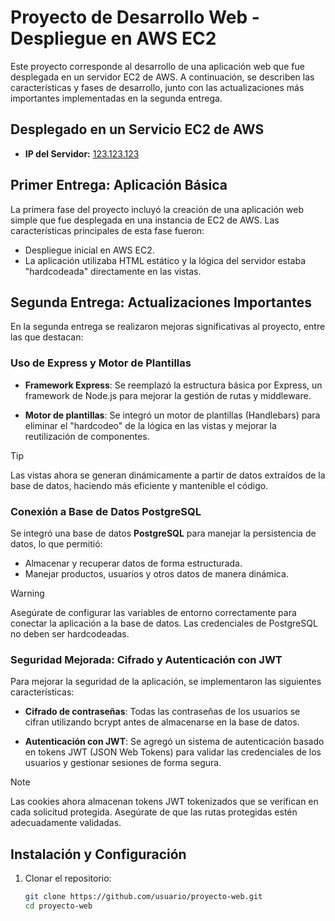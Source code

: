 # Proyecto de Desarrollo Web - Despliegue en AWS EC2

Este proyecto corresponde al desarrollo de una aplicación web que fue desplegada en un servidor EC2 de AWS. A continuación, se describen las características y fases de desarrollo, junto con las actualizaciones más importantes implementadas en la segunda entrega.

## Desplegado en un Servicio EC2 de AWS

- **IP del Servidor:** [123.123.123](http://123.123.123.123)

## Primer Entrega: Aplicación Básica

La primera fase del proyecto incluyó la creación de una aplicación web simple que fue desplegada en una instancia de EC2 de AWS. Las características principales de esta fase fueron:

- Despliegue inicial en AWS EC2.
- La aplicación utilizaba HTML estático y la lógica del servidor estaba "hardcodeada" directamente en las vistas.

## Segunda Entrega: Actualizaciones Importantes

En la segunda entrega se realizaron mejoras significativas al proyecto, entre las que destacan:

### Uso de Express y Motor de Plantillas

- **Framework Express**: Se reemplazó la estructura básica por Express, un framework de Node.js para mejorar la gestión de rutas y middleware.
  
- **Motor de plantillas**: Se integró un motor de plantillas (Handlebars) para eliminar el "hardcodeo" de la lógica en las vistas y mejorar la reutilización de componentes.

> [!TIP]  
> Las vistas ahora se generan dinámicamente a partir de datos extraídos de la base de datos, haciendo más eficiente y mantenible el código.

### Conexión a Base de Datos PostgreSQL

Se integró una base de datos **PostgreSQL** para manejar la persistencia de datos, lo que permitió:

- Almacenar y recuperar datos de forma estructurada.
- Manejar productos, usuarios y otros datos de manera dinámica.

> [!WARNING]  
> Asegúrate de configurar las variables de entorno correctamente para conectar la aplicación a la base de datos. Las credenciales de PostgreSQL no deben ser hardcodeadas.

### Seguridad Mejorada: Cifrado y Autenticación con JWT

Para mejorar la seguridad de la aplicación, se implementaron las siguientes características:

- **Cifrado de contraseñas**: Todas las contraseñas de los usuarios se cifran utilizando bcrypt antes de almacenarse en la base de datos.
  
- **Autenticación con JWT**: Se agregó un sistema de autenticación basado en tokens JWT (JSON Web Tokens) para validar las credenciales de los usuarios y gestionar sesiones de forma segura.

> [!NOTE]  
> Las cookies ahora almacenan tokens JWT tokenizados que se verifican en cada solicitud protegida. Asegúrate de que las rutas protegidas estén adecuadamente validadas.

## Instalación y Configuración

1. Clonar el repositorio:
   ```bash
   git clone https://github.com/usuario/proyecto-web.git
   cd proyecto-web
